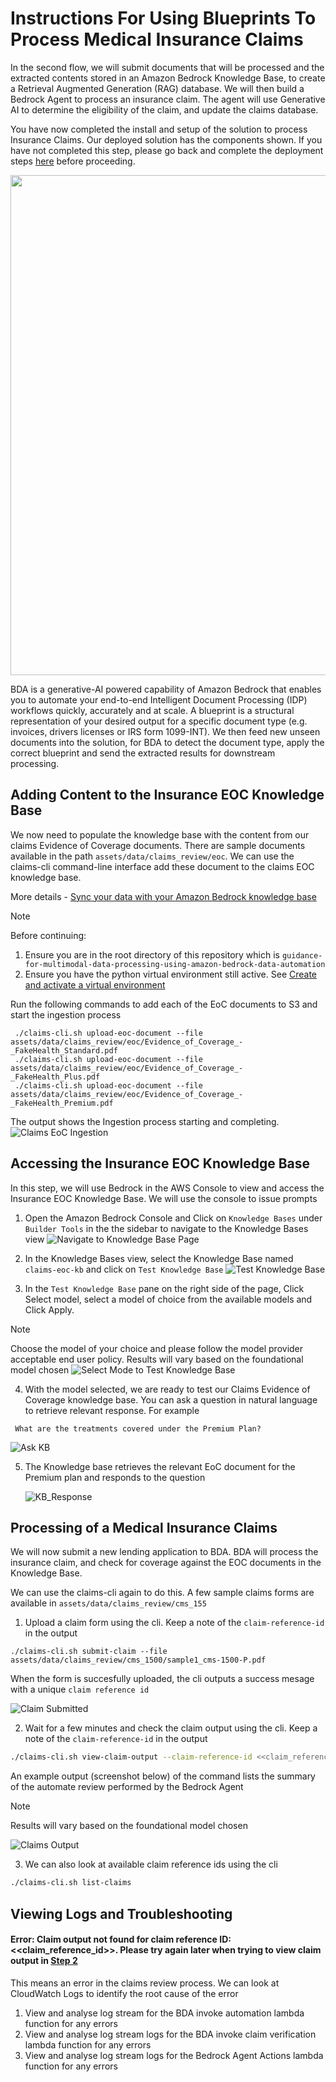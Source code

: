 # Instructions For Using Blueprints To Process Medical Insurance Claims

In the second flow, we will submit documents that will be processed and the extracted contents stored in an Amazon Bedrock Knowledge Base, to create a Retrieval Augmented Generation (RAG) database.  We will then build a Bedrock Agent to process an insurance claim. The agent will use Generative AI to determine the eligibility of the claim, and update the claims database.

You have now completed the install and setup of the solution to process Insurance Claims. Our deployed solution has the components shown. If you have not completed this step, please go back and complete the deployment steps [here](https://github.com/aws-solutions-library-samples/guidance-for-multimodal-data-processing-using-amazon-bedrock-data-automation/blob/main/deployment/docs/b_claims_review_01_deploy.md) before proceeding. 

<img src="../../assets/architectures/b_claims_review_architecture.png" width="800" />


BDA is a generative-AI powered capability of Amazon Bedrock that enables you to automate your end-to-end Intelligent Document Processing (IDP) workflows quickly, accurately and at scale. A blueprint is a structural representation of your desired output for a specific document type (e.g. invoices, drivers licenses or IRS form 1099-INT). We then feed new unseen documents into the solution, for BDA to detect the document type, apply the correct blueprint and send the extracted results for downstream processing.

## Adding Content to the Insurance EOC Knowledge Base
We now need to populate the knowledge base with the content from our claims Evidence of Coverage documents. There are sample documents available in the path `assets/data/claims_review/eoc`.  We can use the claims-cli command-line interface add these document to the claims EOC knowledge base.

More details - [Sync your data with your Amazon Bedrock knowledge base][Sync_your_data_with_your_Amazon_Bedrock_knowledge_base]


> [!Note]
>Before continuing: 
1. Ensure you are in the root directory of this repository which is `guidance-for-multimodal-data-processing-using-amazon-bedrock-data-automation`
2. Ensure you have the python virtual environment still active. See [Create and activate a virtual environment](./b_claims_review_01_deploy.md#create_env)

Run the following commands to add each of the EoC documents to S3 and start the ingestion process
```
 ./claims-cli.sh upload-eoc-document --file assets/data/claims_review/eoc/Evidence_of_Coverage_-_FakeHealth_Standard.pdf 
 ./claims-cli.sh upload-eoc-document --file assets/data/claims_review/eoc/Evidence_of_Coverage_-_FakeHealth_Plus.pdf 
 ./claims-cli.sh upload-eoc-document --file assets/data/claims_review/eoc/Evidence_of_Coverage_-_FakeHealth_Premium.pdf 
```

The output shows the Ingestion process starting and completing.
![Claims EoC Ingestion][screenshot_claims_eoc_ingestion]

## Accessing the Insurance EOC Knowledge Base

In this step, we will use Bedrock in the AWS Console to view and access the Insurance EOC Knowledge Base. We will use the console to issue prompts 

1. Open the Amazon Bedrock Console and Click on `Knowledge Bases` under `Builder Tools` in the the sidebar to navigate to the Knowledge Bases view
![Navigate to Knowledge Base Page][screenshot_view_kb]

2. In the Knowledge Bases view, select the Knowledge Base named `claims-eoc-kb` and click on `Test Knowledge Base`
![Test Knowledge Base][screenshot_test_kb]

3. In the `Test Knowledge Base` pane on the right side of the page, Click Select model, select a model of choice from the available models and Click Apply.

> [!Note]
> Choose the model of your choice and please follow the model provider acceptable end user policy. Results will vary based on the foundational model chosen
![Select Mode to Test Knowledge Base][screenshot_select_model]


4. With the model selected, we are ready to test our Claims Evidence of Coverage knowledge base. You can ask a question in natural language to retrieve relevant response. For example

 ```
  What are the treatments covered under the Premium Plan?
 ```
![Ask KB][screenshot_ask_kb]

5. The Knowledge base retrieves the relevant EoC document for the Premium plan and responds to the question

    ![KB_Response][screenshot_kb_response]


## Processing of a Medical Insurance Claims

We will now submit a new lending application to BDA. BDA will process the insurance claim, and check for coverage against the EOC documents in the Knowledge Base. 

We can use the claims-cli again to do this. A few sample claims forms are available in `assets/data/claims_review/cms_155`

1. Upload a claim form using the cli. Keep a note of the `claim-reference-id` in the output 
 ```
 ./claims-cli.sh submit-claim --file assets/data/claims_review/cms_1500/sample1_cms-1500-P.pdf 

 ```
When the form is succesfully uploaded, the cli outputs a success mesage with a unique `claim reference id`

![Claim Submitted][screenshot_claim_submitted]

2. Wait for a few minutes and check the claim output using the cli.<a name=step2_claimreview></a>
 Keep a note of the `claim-reference-id` in the output 
  
  ```bash
  ./claims-cli.sh view-claim-output --claim-reference-id <<claim_reference_id_from_step1_output>>

  ```
An example output (screenshot below) of the command lists the summary of the automate review performed by the Bedrock Agent


> [!Note]
> Results will vary based on the foundational model chosen

![Claims Output][screenshot_claims_review_output]


 3. We can also look at available claim reference ids using the cli

  ```bash
 ./claims-cli.sh list-claims

  ```

## Viewing Logs and Troubleshooting

#### Error: Claim output not found for claim reference ID: <<claim_reference_id>>. Please try again later when trying to view claim output in [Step 2](#step2_claimreview)
This means an error in the claims review process. We can look at CloudWatch Logs to identify the root cause of the error

1. View and analyse log stream for the BDA invoke automation lambda function for any errors
2. View and analyse log stream logs for the BDA invoke claim verification lambda function for any errors
3. View and analyse log stream logs for the Bedrock Agent Actions lambda function for any errors




[Sync_your_data_with_your_Amazon_Bedrock_knowledge_base]: https://docs.aws.amazon.com/bedrock/latest/userguide/kb-data-source-sync-ingest.html

[screenshot_select_model]: ../../assets/screenshots/claims_review_docs/select-model-v2.jpg
[screenshot_ask_kb]: ../../assets/screenshots/claims_review_docs/ask-kb.jpg
[screenshot_test_kb]: ../../assets/screenshots/claims_review_docs/test-kb.jpg
[screenshot_kb_response]: ../../assets/screenshots/claims_review_docs/KB-result.jpg
[screenshot_view_kb]: ../../assets/screenshots/claims_review_docs/open-kb-view.jpg
[screenshot_claim_submitted]: ../../assets/screenshots/claims_review_docs/claimsubmission-output.jpg
[screenshot_claim_eoc_ingestion]: ../../assets/screenshots/claims_review_docs/claim-eoc-ingestion.jpg
[screenshot_claims_review_output]: ../../assets/screenshots/claims_review_docs/claims_review_output.jpg
[screenshot_claims_eoc_ingestion]: https://github.com/aws-solutions-library-samples/guidance-for-multimodal-data-processing-using-amazon-bedrock-data-automation/blob/main/assets/
